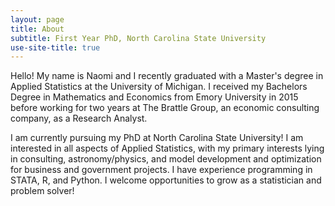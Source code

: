 ```yaml
---
layout: page
title: About
subtitle: First Year PhD, North Carolina State University
use-site-title: true
---
```

Hello! My name is Naomi and I recently graduated with a Master's degree in Applied Statistics at the University of Michigan. I received my Bachelors Degree in Mathematics and Economics from Emory University in 2015 before working for two years at The Brattle Group, an economic consulting company, as a Research Analyst.

I am currently pursuing my PhD at North Carolina State University! I am interested in all aspects of Applied Statistics, with my primary interests lying in consulting, astronomy/physics, and model development and optimization for business and government projects. I have experience programming in STATA, R, and Python. I welcome opportunities to grow as a statistician and problem solver!
